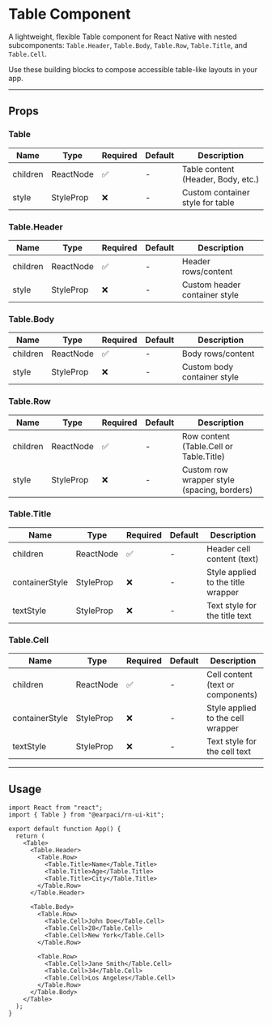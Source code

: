 # Table Component

A lightweight, flexible Table component for React Native with nested subcomponents:
`Table.Header`, `Table.Body`, `Table.Row`, `Table.Title`, and `Table.Cell`.

Use these building blocks to compose accessible table-like layouts in your app.

---

## Props

### Table

| Name     | Type                 | Required | Default | Description                        |
| -------- | -------------------- | -------- | ------- | ---------------------------------- |
| children | ReactNode            | ✅       | -       | Table content (Header, Body, etc.) |
| style    | StyleProp<ViewStyle> | ❌       | -       | Custom container style for table   |

### Table.Header

| Name     | Type                 | Required | Default | Description                   |
| -------- | -------------------- | -------- | ------- | ----------------------------- |
| children | ReactNode            | ✅       | -       | Header rows/content           |
| style    | StyleProp<ViewStyle> | ❌       | -       | Custom header container style |

### Table.Body

| Name     | Type                 | Required | Default | Description                 |
| -------- | -------------------- | -------- | ------- | --------------------------- |
| children | ReactNode            | ✅       | -       | Body rows/content           |
| style    | StyleProp<ViewStyle> | ❌       | -       | Custom body container style |

### Table.Row

| Name     | Type                 | Required | Default | Description                                 |
| -------- | -------------------- | -------- | ------- | ------------------------------------------- |
| children | ReactNode            | ✅       | -       | Row content (Table.Cell or Table.Title)     |
| style    | StyleProp<ViewStyle> | ❌       | -       | Custom row wrapper style (spacing, borders) |

### Table.Title

| Name           | Type                 | Required | Default | Description                        |
| -------------- | -------------------- | -------- | ------- | ---------------------------------- |
| children       | ReactNode            | ✅       | -       | Header cell content (text)         |
| containerStyle | StyleProp<ViewStyle> | ❌       | -       | Style applied to the title wrapper |
| textStyle      | StyleProp<TextStyle> | ❌       | -       | Text style for the title text      |

### Table.Cell

| Name           | Type                 | Required | Default | Description                       |
| -------------- | -------------------- | -------- | ------- | --------------------------------- |
| children       | ReactNode            | ✅       | -       | Cell content (text or components) |
| containerStyle | StyleProp<ViewStyle> | ❌       | -       | Style applied to the cell wrapper |
| textStyle      | StyleProp<TextStyle> | ❌       | -       | Text style for the cell text      |

---

## Usage

```tsx
import React from "react";
import { Table } from "@earpaci/rn-ui-kit";

export default function App() {
  return (
    <Table>
      <Table.Header>
        <Table.Row>
          <Table.Title>Name</Table.Title>
          <Table.Title>Age</Table.Title>
          <Table.Title>City</Table.Title>
        </Table.Row>
      </Table.Header>

      <Table.Body>
        <Table.Row>
          <Table.Cell>John Doe</Table.Cell>
          <Table.Cell>28</Table.Cell>
          <Table.Cell>New York</Table.Cell>
        </Table.Row>

        <Table.Row>
          <Table.Cell>Jane Smith</Table.Cell>
          <Table.Cell>34</Table.Cell>
          <Table.Cell>Los Angeles</Table.Cell>
        </Table.Row>
      </Table.Body>
    </Table>
  );
}
```
